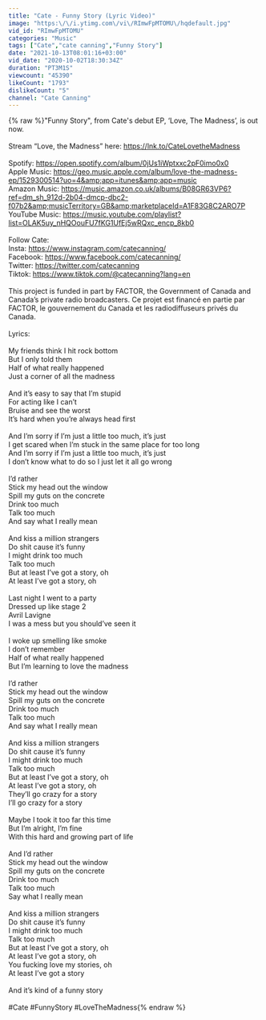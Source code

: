 ```yaml
---
title: "Cate - Funny Story (Lyric Video)"
image: "https:\/\/i.ytimg.com\/vi\/RImwFpMTOMU\/hqdefault.jpg"
vid_id: "RImwFpMTOMU"
categories: "Music"
tags: ["Cate","cate canning","Funny Story"]
date: "2021-10-13T08:01:16+03:00"
vid_date: "2020-10-02T18:30:34Z"
duration: "PT3M1S"
viewcount: "45390"
likeCount: "1793"
dislikeCount: "5"
channel: "Cate Canning"
---
```

{% raw %}&quot;Funny Story&quot;, from Cate's debut EP,  ‘Love, The Madness’, is out now.<br /><br />Stream “Love, the Madness” here: <a rel="nofollow" target="blank" href="https://lnk.to/CateLovetheMadness">https://lnk.to/CateLovetheMadness</a><br /><br />Spotify: <a rel="nofollow" target="blank" href="https://open.spotify.com/album/0jUs1iWptxxc2pF0imo0x0">https://open.spotify.com/album/0jUs1iWptxxc2pF0imo0x0</a><br />Apple Music: <a rel="nofollow" target="blank" href="https://geo.music.apple.com/album/love-the-madness-ep/1529300514?uo=4&amp;app=itunes&amp;app=music">https://geo.music.apple.com/album/love-the-madness-ep/1529300514?uo=4&amp;app=itunes&amp;app=music</a><br />Amazon Music: <a rel="nofollow" target="blank" href="https://music.amazon.co.uk/albums/B08GR63VP6?ref=dm_sh_912d-2b04-dmcp-dbc2-f07b2&amp;musicTerritory=GB&amp;marketplaceId=A1F83G8C2ARO7P">https://music.amazon.co.uk/albums/B08GR63VP6?ref=dm_sh_912d-2b04-dmcp-dbc2-f07b2&amp;musicTerritory=GB&amp;marketplaceId=A1F83G8C2ARO7P</a><br />YouTube Music: <a rel="nofollow" target="blank" href="https://music.youtube.com/playlist?list=OLAK5uy_nHQOouFU7fKG1UfEj5wRQxc_encp_8kb0">https://music.youtube.com/playlist?list=OLAK5uy_nHQOouFU7fKG1UfEj5wRQxc_encp_8kb0</a><br /> <br />Follow Cate:<br />Insta: <a rel="nofollow" target="blank" href="https://www.instagram.com/catecanning/">https://www.instagram.com/catecanning/</a><br />Facebook: <a rel="nofollow" target="blank" href="https://www.facebook.com/catecanning/">https://www.facebook.com/catecanning/</a><br />Twitter: <a rel="nofollow" target="blank" href="https://twitter.com/catecanning">https://twitter.com/catecanning</a><br />Tiktok: <a rel="nofollow" target="blank" href="https://www.tiktok.com/@catecanning?lang=en">https://www.tiktok.com/@catecanning?lang=en</a><br /><br />This project is funded in part by FACTOR, the Government of Canada and Canada’s private radio broadcasters. Ce projet est financé en partie par FACTOR, le gouvernement du Canada et les radiodiffuseurs privés du Canada.<br /><br />Lyrics:<br /><br />My friends think I hit rock bottom<br />But I only told them<br />Half of what really happened<br />Just a corner of all the madness<br /> <br />And it’s easy to say that I’m stupid<br />For acting like I can’t<br />Bruise and see the worst  <br />It’s hard when you’re always head first<br /> <br />And I’m sorry if I’m just a little too much, it’s just<br />I get scared when I’m stuck in the same place for too long<br />And I’m sorry if I’m just a little too much, it’s just<br />I don’t know what to do so I just let it all go wrong<br /> <br />I’d rather<br />Stick my head out the window<br />Spill my guts on the concrete<br />Drink too much<br />Talk too much<br />And say what I really mean<br /> <br />And kiss a million strangers<br />Do shit cause it’s funny<br />I might drink too much<br />Talk too much<br />But at least I’ve got a story, oh<br />At least I’ve got a story, oh<br /> <br />Last night I went to a party<br />Dressed up like stage 2<br />Avril Lavigne<br />I was a mess but you should’ve seen it<br /> <br />I woke up smelling like smoke<br />I don’t remember<br />Half of what really happened<br />But I’m learning to love the madness<br /> <br />I’d rather<br />Stick my head out the window<br />Spill my guts on the concrete<br />Drink too much<br />Talk too much<br />And say what I really mean<br /> <br />And kiss a million strangers<br />Do shit cause it’s funny<br />I might drink too much<br />Talk too much<br />But at least I’ve got a story, oh<br />At least I’ve got a story, oh<br />They’ll go crazy for a story<br />I’ll go crazy for a story<br /> <br />Maybe I took it too far this time<br />But I’m alright, I’m fine<br />With this hard and growing part of life<br /> <br />And I’d rather<br />Stick my head out the window<br />Spill my guts on the concrete<br />Drink too much<br />Talk too much<br />Say what I really mean<br /> <br />And kiss a million strangers<br />Do shit cause it’s funny<br />I might drink too much<br />Talk too much<br />But at least I’ve got a story, oh<br />At least I’ve got a story, oh<br />You fucking love my stories, oh<br />At least I’ve got a story<br /><br />And it’s kind of a funny story<br /><br />#Cate #FunnyStory #LoveTheMadness{% endraw %}
